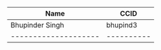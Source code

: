 | Name               | CCID     |
|--------------------|----------|
| Bhupinder Singh    | bhupind3 |
|--------------------|----------|
